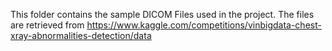 This folder contains the sample DICOM Files used in the project. The files are retrieved from https://www.kaggle.com/competitions/vinbigdata-chest-xray-abnormalities-detection/data
